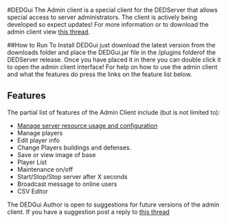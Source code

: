 #DEDGui
The Admin client is a special client for the DEDServer that allows special access to server administrators. The client is actively being developed so expect updates! 
For more information or to download the admin client view [this thread](http://cocdevteam.com/forum/showthread.php?tid=413). 

##How to Run
To Install DEDGui just download the latest version from the downloads folder and place the DEDGui.jar file in the /plugins folderof the DEDServer release. 
Once you have placed it in there you can double click it to open the admin client interface!
For help on how to use the admin client and what the features do press the links on the feature list below.


## Features

The partial list of features of the Admin Client include (but is not limited to):

  * [Manage server resource usage and configuration](ManageServerConfig.MD)
  * Manage players
  * Edit player info
  * Change Players buildings and defenses.
  * Save or view image of base
  * Player List
  * Maintenance on/off
  * Start/Stop/Stop server after X seconds
  * Broadcast message to online users
  * CSV Editor
  
The DEDGui Author is open to suggestions for future versions of the admin client. If you have a suggestion post a reply to [this thread](http://cocdevteam.com/forum/showthread.php?tid=413)
